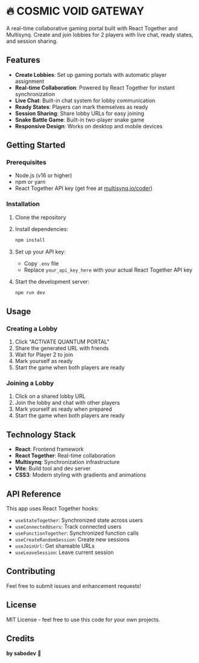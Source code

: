 # 🔥 COSMIC VOID GATEWAY

A real-time collaborative gaming portal built with React Together and Multisynq. Create and join lobbies for 2 players with live chat, ready states, and session sharing.

## Features

- **Create Lobbies**: Set up gaming portals with automatic player assignment
- **Real-time Collaboration**: Powered by React Together for instant synchronization
- **Live Chat**: Built-in chat system for lobby communication
- **Ready States**: Players can mark themselves as ready
- **Session Sharing**: Share lobby URLs for easy joining
- **Snake Battle Game**: Built-in two-player snake game
- **Responsive Design**: Works on desktop and mobile devices

## Getting Started

### Prerequisites

- Node.js (v16 or higher)
- npm or yarn
- React Together API key (get free at [multisynq.io/coder](https://multisynq.io/coder))

### Installation

1. Clone the repository
2. Install dependencies:
   ```bash
   npm install
   ```

3. Set up your API key:
   - Copy `.env` file
   - Replace `your_api_key_here` with your actual React Together API key

4. Start the development server:
   ```bash
   npm run dev
   ```

## Usage

### Creating a Lobby

1. Click "ACTIVATE QUANTUM PORTAL"
2. Share the generated URL with friends
3. Wait for Player 2 to join
4. Mark yourself as ready
5. Start the game when both players are ready

### Joining a Lobby

1. Click on a shared lobby URL
2. Join the lobby and chat with other players
3. Mark yourself as ready when prepared
4. Start the game when both players are ready

## Technology Stack

- **React**: Frontend framework
- **React Together**: Real-time collaboration
- **Multisynq**: Synchronization infrastructure
- **Vite**: Build tool and dev server
- **CSS3**: Modern styling with gradients and animations

## API Reference

This app uses React Together hooks:

- `useStateTogether`: Synchronized state across users
- `useConnectedUsers`: Track connected users
- `useFunctionTogether`: Synchronized function calls
- `useCreateRandomSession`: Create new sessions
- `useJoinUrl`: Get shareable URLs
- `useLeaveSession`: Leave current session

## Contributing

Feel free to submit issues and enhancement requests!

## License

MIT License - feel free to use this code for your own projects.

## Credits

**by sabodev** 🌟
